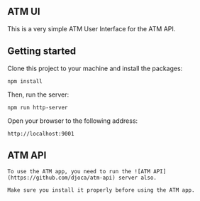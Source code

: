 ## ATM UI

This is a very simple ATM User Interface for the ATM API. 

## Getting started

Clone this project to your machine and install the packages:

    npm install

Then, run the server:

    npm run http-server

Open your browser to the following address:

    http://localhost:9001

## ATM API

    To use the ATM app, you need to run the ![ATM API](https://github.com/djoca/atm-api) server also. 

    Make sure you install it properly before using the ATM app.
